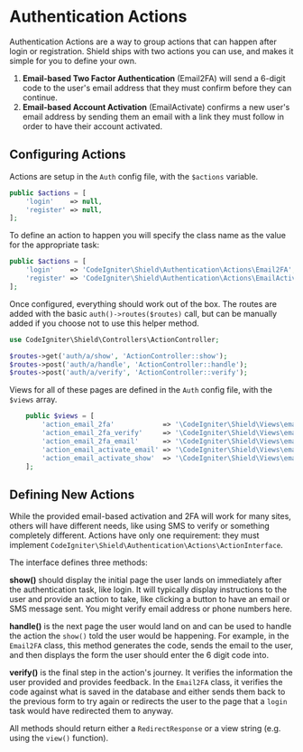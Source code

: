 # Authentication Actions

Authentication Actions are a way to group actions that can happen after login or registration.
Shield ships with two actions you can use, and makes it simple for you to define your own.

1. **Email-based Two Factor Authentication** (Email2FA) will send a 6-digit code to the user's
    email address that they must confirm before they can continue.
2. **Email-based Account Activation** (EmailActivate) confirms a new user's email address by
    sending them an email with a link they must follow in order to have their account activated.

## Configuring Actions

Actions are setup in the `Auth` config file, with the `$actions` variable.

```php
public $actions = [
    'login'    => null,
    'register' => null,
];
```

To define an action to happen you will specify the class name as the value for the appropriate task:

```php
public $actions = [
    'login'    => 'CodeIgniter\Shield\Authentication\Actions\Email2FA',
    'register' => 'CodeIgniter\Shield\Authentication\Actions\EmailActivator',
];
```

Once configured, everything should work out of the box. The routes are added with the basic `auth()->routes($routes)`
call, but can be manually added if you choose not to use this helper method.

```php
use CodeIgniter\Shield\Controllers\ActionController;

$routes->get('auth/a/show', 'ActionController::show');
$routes->post('auth/a/handle', 'ActionController::handle');
$routes->post('auth/a/verify', 'ActionController::verify');
```

Views for all of these pages are defined in the `Auth` config file, with the `$views` array.

```php
    public $views = [
        'action_email_2fa'            => '\CodeIgniter\Shield\Views\email_2fa_show',
        'action_email_2fa_verify'     => '\CodeIgniter\Shield\Views\email_2fa_verify',
        'action_email_2fa_email'      => '\CodeIgniter\Shield\Views\email_2fa_email',
        'action_email_activate_email' => '\CodeIgniter\Shield\Views\email_activate_email',
        'action_email_activate_show'  => '\CodeIgniter\Shield\Views\email_activate_show',
    ];
```

## Defining New Actions

While the provided email-based activation and 2FA will work for many sites, others will have different
needs, like using SMS to verify or something completely different. Actions have only one requirement:
they must implement `CodeIgniter\Shield\Authentication\Actions\ActionInterface`.

The interface defines three methods:

**show()** should display the initial page the user lands on immediately after the authentication task,
like login. It will typically display instructions to the user and provide an action to take, like
clicking a button to have an email or SMS message sent. You might verify email address or phone numbers
here.

**handle()** is the next page the user would land on and can be used to handle the action the `show()`
told the user would be happening. For example, in the `Email2FA` class, this method generates the code,
sends the email to the user, and then displays the form the user should enter the 6 digit code into.

**verify()** is the final step in the action's journey. It verifies the information the user provided
and provides feedback. In the `Email2FA` class, it verifies the code against what is saved in the
database and either sends them back to the previous form to try again or redirects the user to the
page that a `login` task would have redirected them to anyway.

All methods should return either a `RedirectResponse` or a view string (e.g. using the `view()` function).
